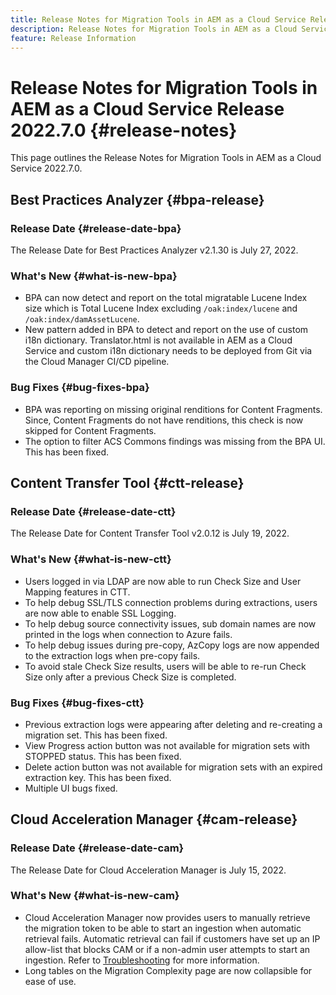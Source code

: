 ```yaml
---
title: Release Notes for Migration Tools in AEM as a Cloud Service Release 2022.7.0
description: Release Notes for Migration Tools in AEM as a Cloud Service Release 2022.7.0
feature: Release Information
---
```


# Release Notes for Migration Tools in AEM as a Cloud Service Release 2022.7.0 {#release-notes}

This page outlines the Release Notes for Migration Tools in AEM as a Cloud Service 2022.7.0.

## Best Practices Analyzer {#bpa-release}

### Release Date {#release-date-bpa}

The Release Date for Best Practices Analyzer v2.1.30 is July 27, 2022.

### What's New {#what-is-new-bpa}

* BPA can now detect and report on the total migratable Lucene Index size which is Total Lucene Index excluding `/oak:index/lucene` and `/oak:index/damAssetLucene`.
* New pattern added in BPA to detect and report on the use of custom i18n dictionary. Translator.html is not available in AEM as a Cloud Service and custom i18n dictionary needs to be deployed from Git via the Cloud Manager CI/CD pipeline.

### Bug Fixes {#bug-fixes-bpa}

* BPA was reporting on missing original renditions for Content Fragments. Since, Content Fragments do not have renditions, this check is now skipped for Content Fragments.
* The option to filter ACS Commons findings was missing from the BPA UI. This has been fixed.

## Content Transfer Tool {#ctt-release}

### Release Date {#release-date-ctt}

The Release Date for Content Transfer Tool v2.0.12 is July 19, 2022.

### What's New {#what-is-new-ctt}

* Users logged in via LDAP are now able to run Check Size and User Mapping features in CTT.
* To help debug SSL/TLS connection problems during extractions, users are now able to enable SSL Logging.
* To help debug source connectivity issues, sub domain names are now printed in the logs when connection to Azure fails.
* To help debug issues during pre-copy, AzCopy logs are now appended to the extraction logs when pre-copy fails.
* To avoid stale Check Size results, users will be able to re-run Check Size only after a previous Check Size is completed.

### Bug Fixes {#bug-fixes-ctt}

* Previous extraction logs were appearing after deleting and re-creating a migration set. This has been fixed.
* View Progress action button was not available for migration sets with STOPPED status. This has been fixed.
* Delete action button was not available for migration sets with an expired extraction key. This has been fixed.
* Multiple UI bugs fixed.

## Cloud Acceleration Manager {#cam-release}

### Release Date {#release-date-cam}

The Release Date for Cloud Acceleration Manager is July 15, 2022.

### What's New {#what-is-new-cam}

* Cloud Acceleration Manager now provides users to manually retrieve the migration token to be able to start an ingestion when automatic retrieval fails. Automatic retrieval can fail if customers have set up an IP allow-list that blocks CAM or if a non-admin user attempts to start an ingestion. Refer to [Troubleshooting](/help/journey-migration/content-transfer-tool/using-content-transfer-tool/ingesting-content.md#troubleshooting) for more information.
* Long tables on the Migration Complexity page are now collapsible for ease of use.
